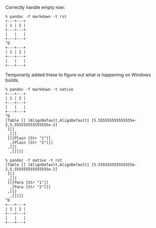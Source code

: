 Correctly handle empty row:
```
% pandoc -f markdown -t rst
+---+---+
| 1 | 2 |
+---+---+
|   |   |
+---+---+
^D
+---+---+
| 1 | 2 |
+---+---+
|   |   |
+---+---+
```

Temporarily added these to figure out what is happening
on Windows builds.
```
% pandoc -f markdown -t native
+---+---+
| 1 | 2 |
+---+---+
|   |   |
+---+---+
^D
[Table [] [AlignDefault,AlignDefault] [5.555555555555555e-2,5.555555555555555e-2]
 [[]
 ,[]]
 [[[Plain [Str "1"]]
  ,[Plain [Str "2"]]]
 ,[[]
  ,[]]]]
```

```
% pandoc -f native -t rst
[Table [] [AlignDefault,AlignDefault] [5.555555555555555e-2,5.555555555555555e-2]
 [[]
 ,[]]
 [[[Para [Str "1"]]
  ,[Para [Str "2"]]]
 ,[[]
  ,[]]]]
^D
+---+---+
| 1 | 2 |
+---+---+
|   |   |
+---+---+
```

